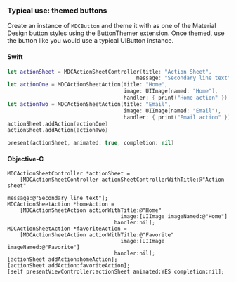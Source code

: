 ### Typical use: themed buttons

Create an instance of `MDCButton` and theme it with as one of the Material Design button styles
using the ButtonThemer extension. Once themed, use the button like you would use a typical UIButton
instance.

<!--<div class="material-code-render" markdown="1">-->
#### Swift
```swift
let actionSheet = MDCActionSheetController(title: "Action Sheet", 
                                         message: "Secondary line text")
let actionOne = MDCActionSheetAction(title: "Home", 
                                     image: UIImage(named: "Home"), 
                                     handler: { print("Home action" })
let actionTwo = MDCActionSheetAction(title: "Email", 
                                     image: UIImage(named: "Email"), 
                                     handler: { print("Email action" })
actionSheet.addAction(actionOne)
actionSheet.addAction(actionTwo)

present(actionSheet, animated: true, completion: nil)
```

#### Objective-C

```objc
MDCActionSheetController *actionSheet =
    [MDCActionSheetController actionSheetControllerWithTitle:@"Action sheet"
                                                     message:@"Secondary line text"];
MDCActionSheetAction *homeAction = 
    [MDCActionSheetAction actionWithTitle:@"Home"
                                    image:[UIImage imageNamed:@"Home"]
                                  handler:nil];
MDCActionSheetAction *favoriteAction =
    [MDCActionSheetAction actionWithTitle:@"Favorite"
                                    image:[UIImage imageNamed:@"Favorite"]
                                  handler:nil];
[actionSheet addAction:homeAction];
[actionSheet addAction:favoriteAction];
[self presentViewController:actionSheet animated:YES completion:nil];
```
<!--</div>-->
